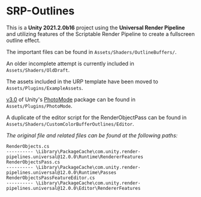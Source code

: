 # SRP-Outlines

This is a **Unity 2021.2.0b16** project using the **Universal Render Pipeline** and utilizing features of the Scriptable Render Pipeline to create a fullscreen outline effect.

The important files can be found in `Assets/Shaders/OutlineBuffers/`.

An older incomplete attempt is currently included in `Assets/Shaders/OldDraft`.

The assets included in the URP template have been moved to `Assets/Plugins/ExampleAssets`.

[v3.0](https://github.com/UnityTechnologies/PhotoMode/releases/tag/v3.0) of Unity's [PhotoMode](https://github.com/UnityTechnologies/PhotoMode) package can be found in `Assets/Plugins/PhotoMode`.

A duplicate of the editor script for the RenderObjectPass can be found in `Assets/Shaders/CustomColorBufferOutlines/Editor`.

_The original file and related files can be found at the following paths:_

    RenderObjects.cs
    ---------- \Library\PackageCache\com.unity.render-pipelines.universal@12.0.0\Runtime\RendererFeatures
    RenderObjectsPass.cs 
    ---------- \Library\PackageCache\com.unity.render-pipelines.universal@12.0.0\Runtime\Passes
    RenderObjectsPassFeatureEditor.cs 
    ---------- \Library\PackageCache\com.unity.render-pipelines.universal@12.0.0\Editor\RendererFeatures
